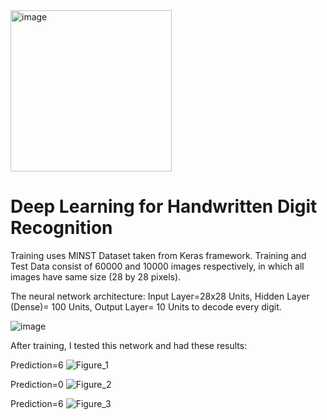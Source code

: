 <img width="258" alt="image" src="https://github.com/oubbatimo/bridgeai_LLMs/assets/92709052/82b3e818-d545-46e5-8eb8-b328bf73b65f">

# Deep Learning for Handwritten Digit Recognition
Training uses MINST Dataset taken from Keras framework. Training and Test Data consist of 60000 and 10000 images respectively, in which all images have same size (28 by 28 pixels).

The neural network architecture:
Input Layer=28x28 Units, Hidden Layer (Dense)= 100 Units, Output Layer= 10 Units to decode every digit.


  

![image](https://github.com/oubbatimo/bridgeai_DigitRecognition/assets/92709052/1a2dd9eb-6951-484f-82f0-91d7854a19e7)





After training, I tested this network and had these results:

Prediction=6 ![Figure_1](https://github.com/oubbatimo/bridgeai_DigitRecognition/assets/92709052/d81fe4a9-2d85-493f-a209-d12cce71088f)

Prediction=0 ![Figure_2](https://github.com/oubbatimo/bridgeai_DigitRecognition/assets/92709052/405bd059-71c9-4ac7-b7dc-9bb496a753c7)

Prediction=6 ![Figure_3](https://github.com/oubbatimo/bridgeai_DigitRecognition/assets/92709052/b7de6652-3a79-45e5-aced-a171631c259b)
